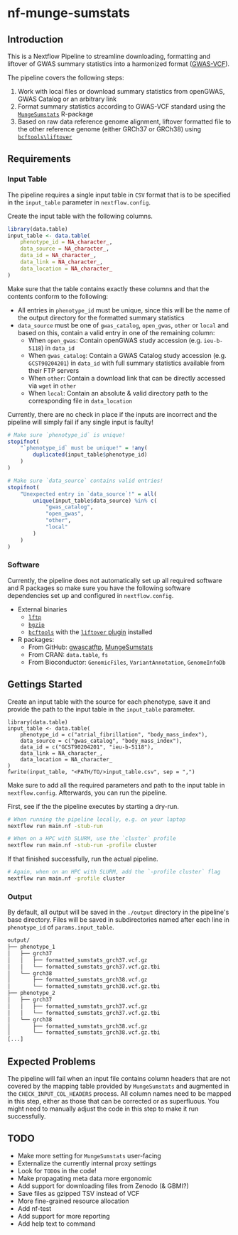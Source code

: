 # nf-munge-sumstats

## Introduction

This is a Nextflow Pipeline to streamline downloading, formatting and liftover
of GWAS summary statistics into a harmonized format
([GWAS-VCF](https://github.com/MRCIEU/gwas-vcf-specification)). 

The pipeline covers the following steps:

1. Work with local files or download summary statistics from openGWAS, GWAS
   Catalog or an arbitrary link
2. Format summary statistics according to GWAS-VCF standard using the
   [`MungeSumstats`](https://academic.oup.com/bioinformatics/article/37/23/4593/6380562)
   R-package
3. Based on raw data reference genome alignment, liftover formatted file to the
   other reference genome (either GRCh37 or GRCh38) using
   [`bcftools\liftover`](https://academic.oup.com/bioinformatics/article/40/2/btae038/7585532)

## Requirements

### Input Table

The pipeline requires a single input table in `CSV` format that is to be
specified in the `input_table` parameter in `nextflow.config`.

Create the input table with the following columns.

```r
library(data.table)
input_table <- data.table(
    phenotype_id = NA_character_,
    data_source = NA_character_,
    data_id = NA_character_,
    data_link = NA_character_,
    data_location = NA_character_
)
```

Make sure that the table contains exactly these columns and that the contents
conform to the following:

* All entries in `phenotype_id` must be unique, since this will be the name of
  the output directory for the formatted summary statistics
* `data_source` must be one of `gwas_catalog`, `open_gwas`, `other` or `local`
  and based on this, contain a valid entry in one of the remaining column:
    * When `open_gwas`: Contain openGWAS study accession (e.g. `ieu-b-5118`) in `data_id`
    * When `gwas_catalog`: Contain a GWAS Catalog study accession (e.g.
      `GCST90204201`) in `data_id` with full summary statistics available from
      their FTP servers
    * When `other`: Contain a download link that can be directly accessed via
      `wget` in `other`
    * When `local`: Contain an absolute & valid directory path to the 
      corresponding file in `data_location`

Currently, there are no check in place if the inputs are incorrect and the
pipeline will simply fail if any single input is faulty!

```r
# Make sure `phenotype_id` is unique!
stopifnot(
    "`phenotype_id` must be unique!" = !any(
        duplicated(input_table$phenotype_id)
    )
)

# Make sure `data_source` contains valid entries! 
stopifnot(
    "Unexpected entry in `data_source`!" = all(
        unique(input_table$data_source) %in% c(
            "gwas_catalog", 
            "open_gwas",
            "other",
            "local"
        )
    )
)
```

### Software

Currently, the pipeline does not automatically set up all required software and
R packages so make sure you have the following software dependencies set up and
configured in `nextflow.config`.

* External binaries
    * [`lftp`](https://lftp.yar.ru/)
    * [`bgzip`](https://www.htslib.org/doc/bgzip.html)
    * [`bcftools`](https://samtools.github.io/bcftools/bcftools.html) with the [`liftover` plugin](https://github.com/freeseek/score/?tab=readme-ov-file#liftover-vcfs) installed
* R packages: 
    * From GitHub: [gwascatftp](https://github.com/comp-med/gwascatftp), [MungeSumstats](https://github.com/Al-Murphy/MungeSumstats)
    * From CRAN: `data.table`, `fs`
    * From Bioconductor: `GenomicFiles`, `VariantAnnotation`, `GenomeInfoDb`

## Gettings Started

Create an input  table with the source for each phenotype, save it and provide
the path to the input table in the `input_table` parameter.

```
library(data.table)
input_table <- data.table(
    phenotype_id = c("atrial_fibrillation", "body_mass_index"),
    data_source = c("gwas_catalog", "body_mass_index"),
    data_id = c("GCST90204201", "ieu-b-5118"),
    data_link = NA_character_,
    data_location = NA_character_
)
fwrite(input_table, "<PATH/TO/>input_table.csv", sep = ",")
```

Make sure to add all the required parameters and path to the input table in
`nextflow.config`.  Afterwards, you can run the pipeline.

First, see if the the pipeline executes by starting a dry-run.

```bash
# When running the pipeline locally, e.g. on your laptop
nextflow run main.nf -stub-run 

# When on a HPC with SLURM, use the `cluster` profile
nextflow run main.nf -stub-run -profile cluster
```

If that finished successfully, run the actual pipeline.

```bash
# Again, when on an HPC with SLURM, add the `-profile cluster` flag
nextflow run main.nf -profile cluster
```

### Output

By default, all output will be saved in the `./output` directory in the
pipeline's base directory. Files will be saved in subdirectories named after
each line in `phenotype_id` of `params.input_table`.

```bash
output/
├── phenotype_1
│   ├── grch37
│   │   ├── formatted_sumstats_grch37.vcf.gz
│   │   └── formatted_sumstats_grch37.vcf.gz.tbi
│   └── grch38
│       ├── formatted_sumstats_grch38.vcf.gz
│       └── formatted_sumstats_grch38.vcf.gz.tbi
├── phenotype_2
│   ├── grch37
│   │   ├── formatted_sumstats_grch37.vcf.gz
│   │   └── formatted_sumstats_grch37.vcf.gz.tbi
│   └── grch38
│       ├── formatted_sumstats_grch38.vcf.gz
│       └── formatted_sumstats_grch38.vcf.gz.tbi
[...]
```

## Expected Problems

The pipeline will fail when an input file contains column headers that are not
covered by the mapping table provided by `MungeSumstats` and augmented in the
`CHECK_INPUT_COL_HEADERS` process. All column names need to be mapped in this
step, either as those that can be corrected or as superfluous. You might need
to manually adjust the code in this step to make it run successfully.

##  TODO

* Make more setting for `MungeSumstats` user-facing
* Externalize the currently internal proxy settings
* Look for `TODO`s in the code!
* Make propagating meta data more ergonomic
* Add support for downloading files from Zenodo (& GBMI?)
* Save files as gzipped TSV instead of VCF
* More fine-grained resource allocation
* Add nf-test
* Add support for more reporting
* Add help text to command
